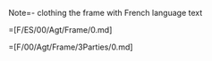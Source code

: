 Note=- clothing the frame with French language text

=[F/ES/00/Agt/Frame/0.md]

=[F/00/Agt/Frame/3Parties/0.md]
  
